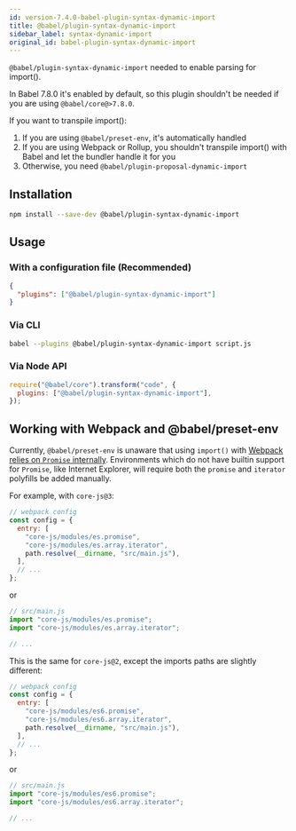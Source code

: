 ```yaml
---
id: version-7.4.0-babel-plugin-syntax-dynamic-import
title: @babel/plugin-syntax-dynamic-import
sidebar_label: syntax-dynamic-import
original_id: babel-plugin-syntax-dynamic-import
---
```


`@babel/plugin-syntax-dynamic-import` needed to enable parsing for import().

In Babel 7.8.0 it's enabled by default, so this plugin shouldn't be needed if you are using `@babel/core@>7.8.0`.

If you want to transpile import():

1. If you are using `@babel/preset-env`, it's automatically handled
2. If you are using Webpack or Rollup, you shouldn't transpile import() with Babel and let the bundler handle it for you
3. Otherwise, you need `@babel/plugin-proposal-dynamic-import`

## Installation

```sh
npm install --save-dev @babel/plugin-syntax-dynamic-import
```

## Usage

### With a configuration file (Recommended)

```json
{
  "plugins": ["@babel/plugin-syntax-dynamic-import"]
}
```

### Via CLI

```sh
babel --plugins @babel/plugin-syntax-dynamic-import script.js
```

### Via Node API

```javascript
require("@babel/core").transform("code", {
  plugins: ["@babel/plugin-syntax-dynamic-import"],
});
```

## Working with Webpack and @babel/preset-env

Currently, `@babel/preset-env` is unaware that using `import()` with [Webpack relies on `Promise` internally](https://webpack.js.org/guides/code-splitting/#dynamic-imports). Environments which do not have builtin support for `Promise`, like Internet Explorer, will require both the `promise` and `iterator` polyfills be added manually.

For example, with `core-js@3`:

```js
// webpack config
const config = {
  entry: [
    "core-js/modules/es.promise",
    "core-js/modules/es.array.iterator",
    path.resolve(__dirname, "src/main.js"),
  ],
  // ...
};
```

or

```js
// src/main.js
import "core-js/modules/es.promise";
import "core-js/modules/es.array.iterator";

// ...
```

This is the same for `core-js@2`, except the imports paths are slightly different:

```js
// webpack config
const config = {
  entry: [
    "core-js/modules/es6.promise",
    "core-js/modules/es6.array.iterator",
    path.resolve(__dirname, "src/main.js"),
  ],
  // ...
};
```

or

```js
// src/main.js
import "core-js/modules/es6.promise";
import "core-js/modules/es6.array.iterator";

// ...
```
